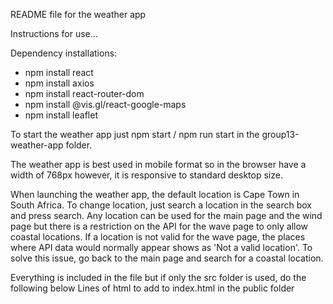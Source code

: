 README file for the weather app

Instructions for use...

Dependency installations:
- npm install react
- npm install axios
- npm install react-router-dom
- npm install @vis.gl/react-google-maps
- npm install leaflet

To start the weather app just npm start / npm run start in the group13-weather-app folder.

The weather app is best used in mobile format so in the browser have a width of 768px however, it is responsive to standard desktop size.

When launching the weather app, the default location is Cape Town in South Africa. To change location, just search a location in the search box and press search. Any location can be used for the main page and the wind page but there is a restriction on the API for the wave page to only allow coastal locations. If a location is not valid for the wave page, the places where API data would normally appear shows as 'Not a valid location'. To solve this issue, go back to the main page and search for a coastal location.


Everything is included in the file but if only the src folder is used, do the following below
Lines of html to add to index.html in the public folder

<meta name="viewport" content="width=device-width, initial-scale=1">
<!DOCTYPE html>
<html lang="en">
<head>
  <meta charset="UTF-8">
  <meta name="viewport" content="width=device-width, initial-scale=1.0">
  <link rel="stylesheet" href="../src/Components/WeatherApp.css">
  <meta name="viewport" content="width=device-width, initial-scale=1.0">
  <title>Weather App</title>
</head>
<body>
  <div id="root"></div>
</body>
</html>



